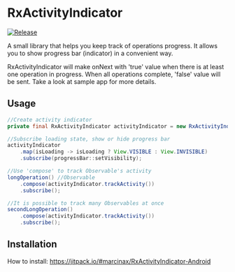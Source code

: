 # RxActivityIndicator

[![Release](https://jitpack.io/v/marcinax/RxActivityIndicator-Android.svg)](https://jitpack.io/#marcinax/RxActivityIndicator-Android)

A small library that helps you keep track of operations progress. It allows you to show progress bar (indicator) in a convenient way.

RxActivityIndicator will make onNext with 'true' value when there is at least one operation in progress. When all operations complete, 'false' value will be sent. Take a look at sample app for more details.

Usage
---
```java
//Create activity indicator
private final RxActivityIndicator activityIndicator = new RxActivityIndicator();

//Subscribe loading state, show or hide progress bar
activityIndicator
    .map(isLoading -> isLoading ? View.VISIBLE : View.INVISIBLE)
    .subscribe(progressBar::setVisibility);

//Use 'compose' to track Observable's activity
longOperation() //Observable
    .compose(activityIndicator.trackActivity())
    .subscribe();

//It is possible to track many Observables at once
secondLongOperation()
    .compose(activityIndicator.trackActivity())
    .subscribe();
```

Installation
---
How to install: https://jitpack.io/#marcinax/RxActivityIndicator-Android
